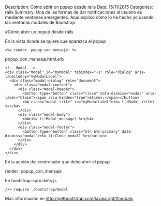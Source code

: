 Description: Cómo abrir un popup desde rails
Date: 15/11/2015
Categories: rails
Summary: Una de las formas de dar notificaciones al usuario es mediante ventanas emergentes. Aquí explico cómo lo he hecho yo usando las ventanas modales de Bootstrap

#Cómo abrir un popup desde rails

En la vista donde se quiere que aparezca el popup

    <%= render 'popup_con_mensaje' %>


popup_con_mensaje.html.erb

    <!-- Modal -->
    <div class="modal" id="myModal" tabindex="-1" role="dialog" aria-labelledby="myModalLabel">
      <div class="modal-dialog" role="document">
        <div class="modal-content">
          <div class="modal-header">
            <button type="button" class="close" data-dismiss="modal" aria-label="Close"><span aria-hidden="true">&times;</span></button>
            <h4 class="modal-title" id="myModalLabel"><%= t(:Modal_title) %></h4>
          </div>
          <div class="modal-body">
            <h4><%= t(:Modal_message) %></h4>
          </div>
          <div class="modal-footer">
            <button type="button" class="btn btn-primary" data-dismiss="modal"><%= t(:Close_modal) %></button>
          </div>
        </div>
      </div>
    </div>


En la acción del controlador que debe abrir el popup

  render :popup_con_mensaje


En bootstrap-sprockets.js

    //= require ./bootstrap/modal

Mas información en <http://getbootstrap.com/javascript/#modals>
